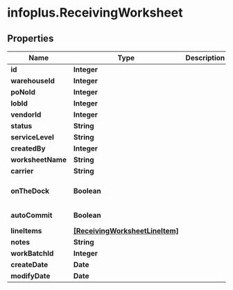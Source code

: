 # infoplus.ReceivingWorksheet

## Properties
Name | Type | Description | Notes
------------ | ------------- | ------------- | -------------
**id** | **Integer** |  | [optional] 
**warehouseId** | **Integer** |  | 
**poNoId** | **Integer** |  | [optional] 
**lobId** | **Integer** |  | [optional] 
**vendorId** | **Integer** |  | [optional] 
**status** | **String** |  | [optional] 
**serviceLevel** | **String** |  | 
**createdBy** | **Integer** |  | [optional] 
**worksheetName** | **String** |  | 
**carrier** | **String** |  | [optional] 
**onTheDock** | **Boolean** |  | [optional] [default to false]
**autoCommit** | **Boolean** |  | [default to false]
**lineItems** | [**[ReceivingWorksheetLineItem]**](ReceivingWorksheetLineItem.md) |  | [optional] 
**notes** | **String** |  | [optional] 
**workBatchId** | **Integer** |  | [optional] 
**createDate** | **Date** |  | [optional] 
**modifyDate** | **Date** |  | [optional] 


